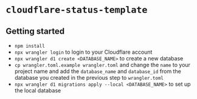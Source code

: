 # `cloudflare-status-template`

## Getting started

- `npm install`
- `npx wrangler login` to login to your Cloudflare account
- `npx wrangler d1 create <DATABASE_NAME>` to create a new database
- `cp wrangler.toml.example wrangler.toml` and change the `name` to your
  project name and add the `database_name` and `database_id` from the database
  you created in the previous step to `wrangler.toml`
- `npx wrangler d1 migrations apply --local <DATABASE_NAME>` to set up the local
  database
